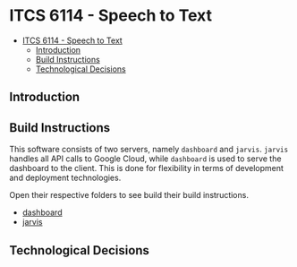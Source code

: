 # ITCS 6114 - Speech to Text
- [ITCS 6114 - Speech to Text](#itcs-6114---speech-to-text)
  - [Introduction](#introduction)
  - [Build Instructions](#build-instructions)
  - [Technological Decisions](#technological-decisions)

## Introduction

## Build Instructions

This software consists of two servers, namely `dashboard` and `jarvis`. `jarvis` handles all API calls to Google Cloud, while `dashboard` is used to serve the dashboard to the client. This is done for flexibility in terms of development and deployment technologies.

Open their respective folders to see build their build instructions.

- [dashboard](https://github.com/DhruvDh/speech_to_text/tree/master/dashboard)
- [jarvis](https://github.com/DhruvDh/speech_to_text/tree/master/jarvis)

## Technological Decisions